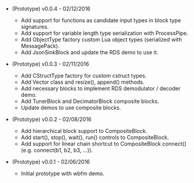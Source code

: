 * (Prototype) v0.0.4 - 02/12/2016
    * Add support for functions as candidate input types in block type signatures.
    * Add support for variable length type serialization with ProcessPipe.
    * Add ObjectType factory custom Lua object types (serialized with MessagePack).
    * Add JsonSinkBlock and update the RDS demo to use it.

* (Prototype) v0.0.3 - 02/11/2016
    * Add CStructType factory for custom cstruct types.
    * Add Vector class and resize(), append() methods.
    * Add necessary blocks to implement RDS demodulator / decoder demo.
    * Add TunerBlock and DecimatorBlock composite blocks.
    * Update demos to use composite blocks.

* (Prototype) v0.0.2 - 02/08/2016
    * Add hierarchical block support to CompositeBlock.
    * Add start(), stop(), wait(), run() controls to CompositeBlock.
    * Add support for linear chain shortcut to CompositeBlock connect() (e.g. connect(b1, b2, b3, ...)).

* (Prototype) v0.0.1 - 02/06/2016
    * Initial prototype with wbfm demo.
